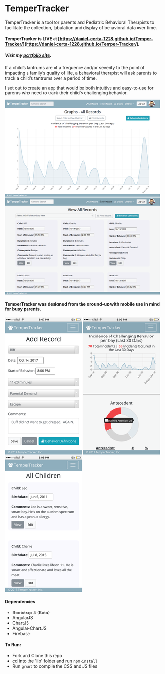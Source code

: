 # TemperTracker

TemperTracker is a tool for parents and Pediatric Behavioral Therapists to facilitate the collection, tabulation and display of behavioral data over time.

#### TemperTracker is LIVE at [https://daniel-certa-1228.github.io/Temper-Tracker/](https://daniel-certa-1228.github.io/Temper-Tracker/).

##### Visit my [portfolio site](http://dancerta.tech/).
If a child’s tantrums are of a frequency and/or severity to the point of impacting a family’s quality of life, a behavioral therapist will ask parents to track a child’s tantrums over a period of time.

I set out to create an app that would be both intuitive and easy-to-use for parents who need to track their child's challenging behavior.

![Screen Shot 1](images/Screen_shot_1.png "Screen Shot 1")
![Screen Shot 2](images/Screen_shot_4.png "Screen Shot 2")

#### TemperTracker was designed from the ground-up with mobile use in mind for busy parents.

![Screen Shot 3](images/IMG_0096.png "Screen Shot 3")
![Screen Shot 4](images/IMG_0098.png "Screen Shot 4")
![Screen Shot 5](images/IMG_0097.png "Screen Shot 5")

#### Dependencies
* Bootstrap 4 (Beta)
* AngularJS
* ChartJS
* Angular-ChartJS
* Firebase

#### To Run:

* Fork and Clone this repo
* cd into the 'lib' folder and run <code>npm-install</code>
* Run <code>grunt</code> to compile the CSS and JS files
